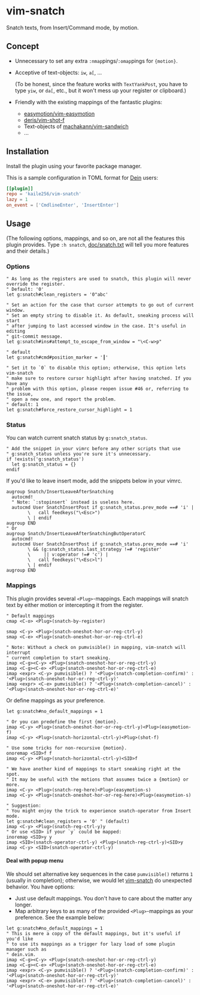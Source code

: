 # vim-snatch

Snatch texts, from Insert/Command mode, by motion.

## Concept

- Unnecessary to set any extra `:nmap`pings/`:omap`pings for `{motion}`.

- Acceptive of text-objects: `iw`, `a[`, ...

  (To be honest, since the feature works with `TextYankPost`,
  you have to type `yiw`, or `da[`, etc.,
  but it won't mess up your register or clipboard.)

- Friendly with the existing mappings of the fantastic plugins:

  - [easymotion/vim-easymotion](https://github.com/easymotion/vim-easymotion)
  - [deris/vim-shot-f](https://github.com/deris/vim-shot-f)
  - Text-objects of [machakann/vim-sandwich](https://github.com/machakann/vim-sandwich)
  - ...

## Installation

Install the plugin using your favorite package manager.

This is a sample configuration in TOML format
for [Dein](https://github.com/Shougo/dein.vim) users:

```toml
[[plugin]]
repo = 'kaile256/vim-snatch'
lazy = 1
on_event = ['CmdlineEnter', 'InsertEnter']
```

## Usage

(The following options, mappings, and so on, are not all the features this
plugin provides.
Type `:h snatch`,
[doc/snatch.txt](https://github.com/kaile256/vim-snatch/blob/main/doc/snatch.txt)
will tell you more features and their details.)

### Options

```vim
" As long as the registers are used to snatch, this plugin will never override the register.
" Default: '0'
let g:snatch#clean_registers = '0"abc'

" Set an action for the case that cursor attempts to go out of current window.
" Set an empty string to disable it. As default, sneaking process will start
" after jumping to last accessed window in the case. It's useful in editing
" git-commit message.
let g:snatch#ins#attempt_to_escape_from_window = "\<C-w>p"

" default
let g:snatch#cmd#position_marker = '┃'

" Set it to `0` to disable this option; otherwise, this option lets vim-snatch
" make sure to restore cursor highlight after having snatched. If you have any
" problem with this option, please reopen issue #46 or, referring to the issue,
" open a new one, and report the problem.
" default: 1
let g:snatch#force_restore_cursor_highlight = 1
```

### Status

You can watch current snatch status by `g:snatch_status`.

```vim
" Add the snippet in your vimrc before any other scripts that use
" g:snatch_status unless you're sure it's unnecessary.
if !exists('g:snatch_status')
  let g:snatch_status = {}
endif
```

If you'd like to leave insert mode, add the snippets below in your vimrc.

```vim
augroup Snatch/InsertLeaveAfterSnatching
  autocmd!
  " Note: `:stopinsert` instead is useless here.
  autocmd User SnatchInsertPost if g:snatch_status.prev_mode ==# 'i' |
        \   call feedkeys("\<Esc>")
        \ | endif
augroup END
" Or
augroup Snatch/InsertLeaveAfterSnatchingButOperatorC
  autocmd!
  autocmd User SnatchInsertPost if g:snatch_status.prev_mode ==# 'i'
        \ && (g:snatch_status.last_strategy !=# 'register'
        \     || v:operator !=# 'c') |
        \   call feedkeys("\<Esc>l")
        \ | endif
augroup END
```

### Mappings

This plugin provides several `<Plug>`-mappings.
Each mappings will snatch text by either motion or intercepting it from the
register.

```vim
" Default mappings
cmap <C-o> <Plug>(snatch-by-register)

smap <C-y> <Plug>(snatch-oneshot-hor-or-reg-ctrl-y)
smap <C-e> <Plug>(snatch-oneshot-hor-or-reg-ctrl-e)

" Note: Without a check on pumvisible() in mapping, vim-snatch will interrupt
" current completion to start sneaking.
imap <C-g><C-y> <Plug>(snatch-oneshot-hor-or-reg-ctrl-y)
imap <C-g><C-e> <Plug>(snatch-oneshot-hor-or-reg-ctrl-e)
imap <expr> <C-y> pumvisible() ? '<Plug>(snatch-completion-confirm)' : '<Plug>(snatch-oneshot-hor-or-reg-ctrl-y)'
imap <expr> <C-e> pumvisible() ? '<Plug>(snatch-completion-cancel)' : '<Plug>(snatch-oneshot-hor-or-reg-ctrl-e)'
```

Or define mappings as your preference.

```vim
let g:snatch#no_default_mappings = 1

" Or you can predefine the first {motion}.
imap <C-y> <Plug>(snatch-oneshot-hor-or-reg-ctrl-y)<Plug>(easymotion-f)
imap <C-y> <Plug>(snatch-horizontal-ctrl-y)<Plug>(shot-f)

" Use some tricks for non-recursive {motion}.
onoremap <SID>f f
imap <C-y> <Plug>(snatch-horizontal-ctrl-y)<SID>f

" We have another kind of mappings to start sneaking right at the spot.
" It may be useful with the motions that assumes twice a {motion} or more.
imap <C-y> <Plug>(snatch-reg-here)<Plug>(easymotion-s)
imap <C-y> <Plug>(snatch-oneshot-hor-or-reg-here)<Plug>(easymotion-s)

" Suggestion:
" You might enjoy the trick to experience snatch-operator from Insert mode.
let g:snatch#clean_registers = '0' " (default)
imap <C-y> <Plug>(snatch-reg-ctrl-y)y
" Or use <SID> if your `y` could be mapped:
inoremap <SID>y y
imap <SID>(snatch-operator-ctrl-y) <Plug>(snatch-reg-ctrl-y)<SID>y
imap <C-y> <SID>(snatch-operator-ctrl-y)
```

#### Deal with popup menu

We should set alternative key sequences in the case `pumvisible()` returns `1`
(usually in completion);
otherwise, we would let [vim-snatch](https://github.com/kaile256/vim-snatch)
do unexpected behavior. You have options:

- Just use default mappings. You don't have to care about the matter any
  longer.
- Map arbitrary keys to as many of the provided `<Plug>`-mappings as your
  preference. See the example below:

```vim
let g:snatch#no_default_mappings = 1
" This is mere a copy of the default mappings, but it's useful if you'd like
" to use its mappings as a trigger for lazy load of some plugin manager such as
" dein.vim.
imap <C-g><C-y> <Plug>(snatch-oneshot-hor-or-reg-ctrl-y)
imap <C-g><C-e> <Plug>(snatch-oneshot-hor-or-reg-ctrl-e)
imap <expr> <C-y> pumvisible() ? '<Plug>(snatch-completion-confirm)' : '<Plug>(snatch-oneshot-hor-or-reg-ctrl-y)'
imap <expr> <C-e> pumvisible() ? '<Plug>(snatch-completion-cancel)' : '<Plug>(snatch-oneshot-hor-or-reg-ctrl-e)'
```
